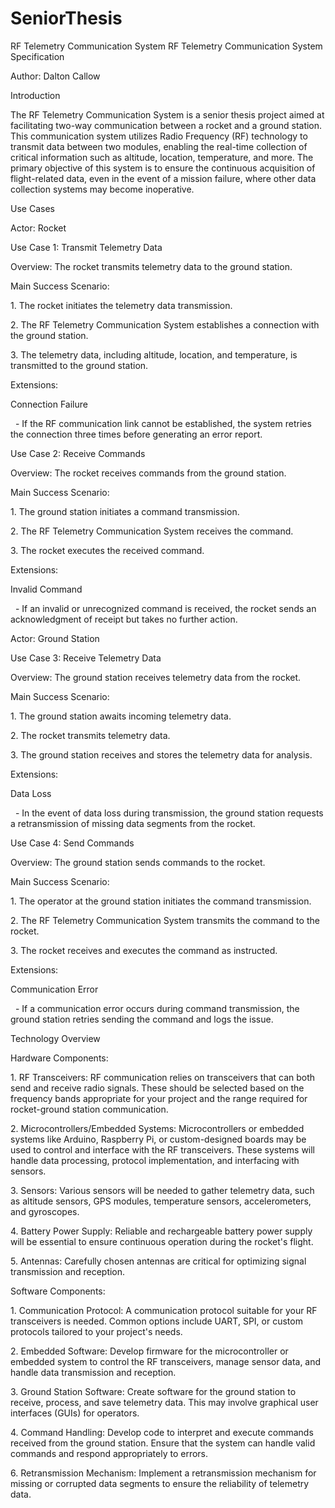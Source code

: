 # SeniorThesis
RF Telemetry Communication System
RF Telemetry Communication System Specification

Author: Dalton Callow

Introduction

The RF Telemetry Communication System is a senior thesis project aimed at facilitating two-way communication between a rocket and a ground station. This communication system utilizes Radio Frequency (RF) technology to transmit data between two modules, enabling the real-time collection of critical information such as altitude, location, temperature, and more. The primary objective of this system is to ensure the continuous acquisition of flight-related data, even in the event of a mission failure, where other data collection systems may become inoperative.

Use Cases

Actor: Rocket

Use Case 1: Transmit Telemetry Data

Overview: The rocket transmits telemetry data to the ground station.

Main Success Scenario:

1\. The rocket initiates the telemetry data transmission.

2\. The RF Telemetry Communication System establishes a connection with the ground station.

3\. The telemetry data, including altitude, location, and temperature, is transmitted to the ground station.

Extensions:

Connection Failure

  - If the RF communication link cannot be established, the system retries the connection three times before generating an error report.

Use Case 2: Receive Commands

Overview: The rocket receives commands from the ground station.

Main Success Scenario:

1\. The ground station initiates a command transmission.

2\. The RF Telemetry Communication System receives the command.

3\. The rocket executes the received command.

Extensions:

Invalid Command

  - If an invalid or unrecognized command is received, the rocket sends an acknowledgment of receipt but takes no further action.

Actor: Ground Station

Use Case 3: Receive Telemetry Data

Overview: The ground station receives telemetry data from the rocket.

Main Success Scenario:

1\. The ground station awaits incoming telemetry data.

2\. The rocket transmits telemetry data.

3\. The ground station receives and stores the telemetry data for analysis.

Extensions:

Data Loss

  - In the event of data loss during transmission, the ground station requests a retransmission of missing data segments from the rocket.

Use Case 4: Send Commands

Overview: The ground station sends commands to the rocket.

Main Success Scenario:

1\. The operator at the ground station initiates the command transmission.

2\. The RF Telemetry Communication System transmits the command to the rocket.

3\. The rocket receives and executes the command as instructed.

Extensions:

Communication Error

  - If a communication error occurs during command transmission, the ground station retries sending the command and logs the issue.

Technology Overview

Hardware Components:

1\. RF Transceivers: RF communication relies on transceivers that can both send and receive radio signals. These should be selected based on the frequency bands appropriate for your project and the range required for rocket-ground station communication.

2\. Microcontrollers/Embedded Systems: Microcontrollers or embedded systems like Arduino, Raspberry Pi, or custom-designed boards may be used to control and interface with the RF transceivers. These systems will handle data processing, protocol implementation, and interfacing with sensors.

3\. Sensors: Various sensors will be needed to gather telemetry data, such as altitude sensors, GPS modules, temperature sensors, accelerometers, and gyroscopes.

4\. Battery Power Supply: Reliable and rechargeable battery power supply will be essential to ensure continuous operation during the rocket's flight.

5\. Antennas: Carefully chosen antennas are critical for optimizing signal transmission and reception.

Software Components:

1\. Communication Protocol: A communication protocol suitable for your RF transceivers is needed. Common options include UART, SPI, or custom protocols tailored to your project's needs.

2\. Embedded Software: Develop firmware for the microcontroller or embedded system to control the RF transceivers, manage sensor data, and handle data transmission and reception.

3\. Ground Station Software: Create software for the ground station to receive, process, and save telemetry data. This may involve graphical user interfaces (GUIs) for operators.

4\. Command Handling: Develop code to interpret and execute commands received from the ground station. Ensure that the system can handle valid commands and respond appropriately to errors.

6\. Retransmission Mechanism: Implement a retransmission mechanism for missing or corrupted data segments to ensure the reliability of telemetry data.
